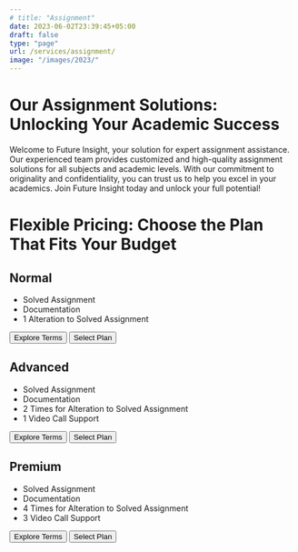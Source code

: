 ```yaml
---
# title: "Assignment"
date: 2023-06-02T23:39:45+05:00
draft: false
type: "page"
url: /services/assignment/
image: "/images/2023/"
---
```


<script src="/js/redirect.js"></script>
<link rel="stylesheet" href="/css/services/assignment/assignment-service.css">

<!-- <link rel="stylesheet" href="/css/services/machine-learning/machine-learning-page.css"> -->

<h1>Our Assignment Solutions: Unlocking Your Academic Success</h1>

<p>
Welcome to Future Insight, your solution for expert assignment assistance. Our experienced team provides customized and high-quality assignment solutions for all subjects and academic levels. With our commitment to originality and confidentiality, you can trust us to help you excel in your academics. Join Future Insight today and unlock your full potential!
</p>

<h1>Flexible Pricing: Choose the Plan That Fits Your Budget</h1>
<div class="price-table">
    <!-- Plan 01 -->
    <div class="price-card">
      <h2>Normal</h2>
      <!-- <p class="price">1500 Rs/Assignment</p> -->
      <ul class="pros">
        <li class="feature1">Solved Assignment</li>
        <li class="feature2">Documentation</li>
        <li class="feature3">1 Alteration to Solved Assignment</li>
      </ul>
      <div class="buttons">
        <button onclick="redirectToURL('/terms-conditions/')">Explore Terms</button>
        <button onclick="redirectToURL('/select-package/')">Select Plan</button>
      </div>
    </div>
  <!-- Plan 2 -->
    <div class="price-card">
      <h2>Advanced</h2>
      <!-- <p class="price">2500 Rs/Assignment</p> -->
      <ul class="pros">
        <li class="feature1">Solved Assignment</li>
        <li class="feature2">Documentation</li>
        <li class="feature3">2 Times for Alteration to Solved Assignment</li>
        <li class="feature4">1 Video Call Support</li>
      </ul>
      <div class="buttons">
        <button onclick="redirectToURL('/terms-conditions/')">Explore Terms</button>
        <button onclick="redirectToURL('/select-package/')">Select Plan</button>
      </div>
    </div>
  <!-- Plan 3 -->
    <div class="price-card">
      <h2>Premium</h2>
      <!-- <p class="price">3500 Rs/Assignment</p> -->
      <ul class="pros">
        <li class="feature1">Solved Assignment</li>
        <li class="feature2">Documentation</li>
        <li class="feature3">4 Times for Alteration to Solved Assignment</li>
        <li class="feature4">3 Video Call Support</li>
      </ul>
      <div class="buttons">
        <button onclick="redirectToURL('/terms-conditions/')">Explore Terms</button>
        <button onclick="redirectToURL('/select-package/')">Select Plan</button>
      </div>
    </div>
  </div>


